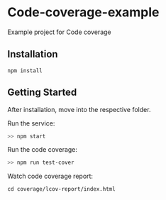 # Code-coverage-example

Example project for Code coverage

## Installation

```text
npm install
```

## Getting Started

After installation, move into the respective folder.

Run the service:

```sh
>> npm start
```

Run the code coverage:

```sh
>> npm run test-cover
```

Watch code coverage report:

```text
cd coverage/lcov-report/index.html
```
